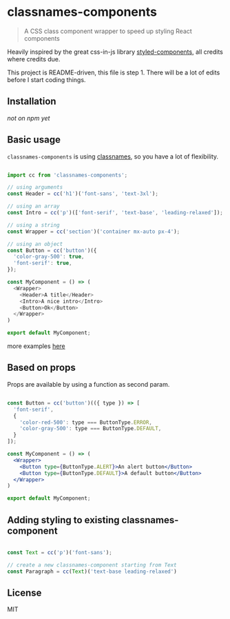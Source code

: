 # classnames-components

> A CSS class component wrapper to speed up styling React components

Heavily inspired by the great css-in-js library [styled-components](https://github.com/styled-components), all credits where credits due.

This project is README-driven, this file is step 1. There will be a lot of edits before I start coding things.

## Installation

*not on npm yet*

## Basic usage

`classnames-components` is using [classnames](https://github.com/JedWatson/classnames), so you have a lot of flexibility.

```js

import cc from 'classnames-components';

// using arguments
const Header = cc('h1')('font-sans', 'text-3xl');

// using an array
const Intro = cc('p')(['font-serif', 'text-base', 'leading-relaxed']);

// using a string
const Wrapper = cc('section')('container mx-auto px-4');

// using an object
const Button = cc('button')({
  'color-gray-500': true,
  'font-serif': true,
});

const MyComponent = () => (
  <Wrapper>
    <Header>A title</Header>
    <Intro>A nice intro</Intro>
    <Button>Ok</Button>
  </Wrapper>
)

export default MyComponent;

```

more examples [here](https://github.com/JedWatson/classnames#usage)

## Based on props

Props are available by using a function as second param.

```jsx

const Button = cc('button')(({ type }) => [
  'font-serif',
  {
    'color-red-500': type === ButtonType.ERROR,
    'color-gray-500': type === ButtonType.DEFAULT,
  }
]);

const MyComponent = () => (
  <Wrapper>
    <Button type={ButtonType.ALERT}>An alert button</Button>
    <Button type={ButtonType.DEFAULT}>A default button</Button>
  </Wrapper>
)

export default MyComponent;

```

## Adding styling to existing classnames-component

```jsx

const Text = cc('p')('font-sans');

// create a new classnames-component starting from Text
const Paragraph = cc(Text)('text-base leading-relaxed')

```


## License

MIT